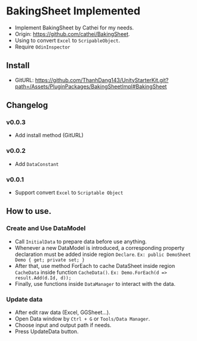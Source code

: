# BakingSheet Implemented
- Implement BakingSheet by Cathei for my needs.
- Origin: https://github.com/cathei/BakingSheet.
- Using to convert `Excel` to `ScripableObject`.
- Require `OdinInspector`
## Install
- GitURL: https://github.com/ThanhDang143/UnityStarterKit.git?path=/Assets/PluginPackages/BakingSheetImpl#BakingSheet

## Changelog 
### v0.0.3
- Add install method (GitURL)
### v0.0.2
- Add `DataConstant`
### v0.0.1
- Support convert `Excel` to `Scriptable Object`

## How to use.
### Create and Use DataModel
- Call `InitialData` to prepare data before use anything.
- Whenever a new DataModel is introduced, a corresponding property declaration must be added inside region `Declare`. `Ex: public DemoSheet Demo { get; private set; }`
- After that, use method ForEach to cache DataSheet inside region `CacheData` inside function `CacheData()`. `Ex: Demo.ForEach(d => result.Add(d.Id, d));`
- Finally, use functions inside `DataManager` to interact with the data.

### Update data
- After edit raw data (Excel, GGSheet...).
- Open Data window by `Ctrl + G` or `Tools/Data Manager`.
- Choose input and output path if needs.
- Press UpdateData button.
